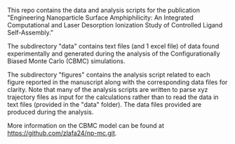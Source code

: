 This repo contains the data and analysis scripts for the publication "Engineering Nanoparticle Surface Amphiphilicity: An Integrated Computational and Laser Desorption Ionization Study of Controlled Ligand Self-Assembly."

The subdirectory "data" contains text files (and 1 excel file) of data found experimentally and generated during the analysis of the Configurationally Biased Monte Carlo (CBMC) simulations. 

The subdirectory "figures" contains the analysis script related to each figure reported in the manuscript along with the corresponding data files for clarity. Note that many of the analysis scripts are written to parse xyz trajectory files as input for the calculations rather than to read the data in text files (provided in the "data" folder). The data files provided are produced during the analysis. 

More information on the CBMC model can be found at https://github.com/zlafa24/np-mc.git.






